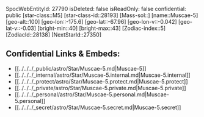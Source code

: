 ﻿---
location: [-67.96,-175.6,100]
type: Star
tags:
- astro/Star

---
SpocWebEntityId: 27790
isDeleted: false
isReadOnly: false
confidential: public
[star-class::M5]
[star-class-id::28193]
[Mass-sol::]
[name::Muscae-5]
[geo-alt::100]
[geo-lon::-175.6]
[geo-lat::-67.96]
[geo-lon-v::-0.042]
[geo-lat-v::-0.03]
[bright-min::40]
[bright-max::43]
[Zodiac-index::5]
[ZodiacId::28138]
[NextStarId::27350]



## Confidential Links & Embeds: 
- [[../../../_public/astro/Star/Muscae-5.md|Muscae-5]] 
- [[../../../_internal/astro/Star/Muscae-5.internal.md|Muscae-5.internal]] 
- [[../../../_protect/astro/Star/Muscae-5.protect.md|Muscae-5.protect]] 
- [[../../../_private/astro/Star/Muscae-5.private.md|Muscae-5.private]] 
- [[../../../_personal/astro/Star/Muscae-5.personal.md|Muscae-5.personal]] 
- [[../../../_secret/astro/Star/Muscae-5.secret.md|Muscae-5.secret]] 
